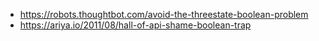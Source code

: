 - https://robots.thoughtbot.com/avoid-the-threestate-boolean-problem
- https://ariya.io/2011/08/hall-of-api-shame-boolean-trap
